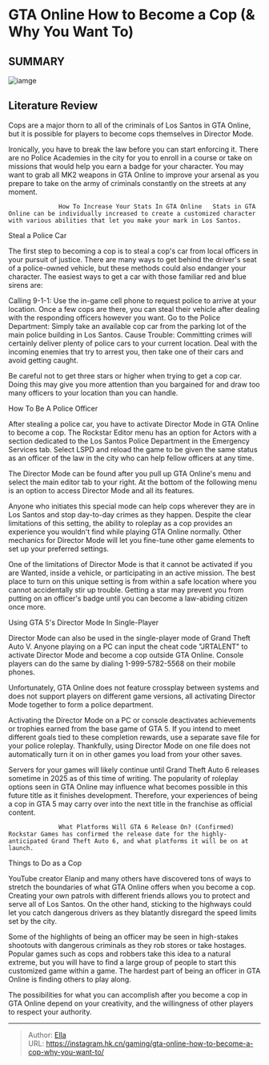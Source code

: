 # GTA Online How to Become a Cop (&amp; Why You Want To)


## SUMMARY 

![iamge](https://static1.srcdn.com/wordpress/wp-content/uploads/2020/11/GTA-Online-Cops.png.jpg)

## Literature Review

Cops are a major thorn to all of the criminals of Los Santos in GTA Online, but it is possible for players to become cops themselves in Director Mode.





Ironically, you have to break the law before you can start enforcing it. There are no Police Academies in the city for you to enroll in a course or take on missions that would help you earn a badge for your character. You may want to grab all MK2 weapons in GTA Online to improve your arsenal as you prepare to take on the army of criminals constantly on the streets at any moment.




                  How To Increase Your Stats In GTA Online   Stats in GTA Online can be individually increased to create a customized character with various abilities that let you make your mark in Los Santos.   


 Steal a Police Car 
          

The first step to becoming a cop is to steal a cop&#39;s car from local officers in your pursuit of justice. There are many ways to get behind the driver&#39;s seat of a police-owned vehicle, but these methods could also endanger your character. The easiest ways to get a car with those familiar red and blue sirens are: 

  Calling 9-1-1: Use the in-game cell phone to request police to arrive at your location. Once a few cops are there, you can steal their vehicle after dealing with the responding officers however you want.   Go to the Police Department: Simply take an available cop car from the parking lot of the main police building in Los Santos.   Cause Trouble: Committing crimes will certainly deliver plenty of police cars to your current location. Deal with the incoming enemies that try to arrest you, then take one of their cars and avoid getting caught.  






Be careful not to get three stars or higher when trying to get a cop car. Doing this may give you more attention than you bargained for and draw too many officers to your location than you can handle.






 How To Be A Police Officer 
          

After stealing a police car, you have to activate Director Mode in GTA Online to become a cop. The Rockstar Editor menu has an option for Actors with a section dedicated to the Los Santos Police Department in the Emergency Services tab. Select LSPD and reload the game to be given the same status as an officer of the law in the city who can help fellow officers at any time. 



The Director Mode can be found after you pull up GTA Online&#39;s menu and select the main editor tab to your right. At the bottom of the following menu is an option to access Director Mode and all its features.







Anyone who initiates this special mode can help cops wherever they are in Los Santos and stop day-to-day crimes as they happen. Despite the clear limitations of this setting, the ability to roleplay as a cop provides an experience you wouldn&#39;t find while playing GTA Online normally. Other mechanics for Director Mode will let you fine-tune other game elements to set up your preferred settings.

One of the limitations of Director Mode is that it cannot be activated if you are Wanted, inside a vehicle, or participating in an active mission. The best place to turn on this unique setting is from within a safe location where you cannot accidentally stir up trouble. Getting a star may prevent you from putting on an officer&#39;s badge until you can become a law-abiding citizen once more. 



 Using GTA 5&#39;s Director Mode In Single-Player 
          




Director Mode can also be used in the single-player mode of Grand Theft Auto V. Anyone playing on a PC can input the cheat code &#34;JRTALENT&#34; to activate Director Mode and become a cop outside GTA Online. Console players can do the same by dialing 1-999-5782-5568 on their mobile phones. 



Unfortunately, GTA Online does not feature crossplay between systems and does not support players on different game versions, all activating Director Mode together to form a police department.




Activating the Director Mode on a PC or console deactivates achievements or trophies earned from the base game of GTA 5. If you intend to meet different goals tied to these completion rewards, use a separate save file for your police roleplay. Thankfully, using Director Mode on one file does not automatically turn it on in other games you load from your other saves. 

Servers for your games will likely continue until Grand Theft Auto 6 releases sometime in 2025 as of this time of writing. The popularity of roleplay options seen in GTA Online may influence what becomes possible in this future title as it finishes development. Therefore, your experiences of being a cop in GTA 5 may carry over into the next title in the franchise as official content.




                  What Platforms Will GTA 6 Release On? (Confirmed)   Rockstar Games has confirmed the release date for the highly-anticipated Grand Theft Auto 6, and what platforms it will be on at launch.   



 Things to Do as a Cop 

 

YouTube creator Elanip and many others have discovered tons of ways to stretch the boundaries of what GTA Online offers when you become a cop. Creating your own patrols with different friends allows you to protect and serve all of Los Santos. On the other hand, sticking to the highways could let you catch dangerous drivers as they blatantly disregard the speed limits set by the city.

Some of the highlights of being an officer may be seen in high-stakes shootouts with dangerous criminals as they rob stores or take hostages. Popular games such as cops and robbers take this idea to a natural extreme, but you will have to find a large group of people to start this customized game within a game. The hardest part of being an officer in GTA Online is finding others to play along.




The possibilities for what you can accomplish after you become a cop in GTA Online depend on your creativity, and the willingness of other players to respect your authority.



---

> Author: [Ella](https://instagram.hk.cn/)  
> URL: https://instagram.hk.cn/gaming/gta-online-how-to-become-a-cop-why-you-want-to/  

